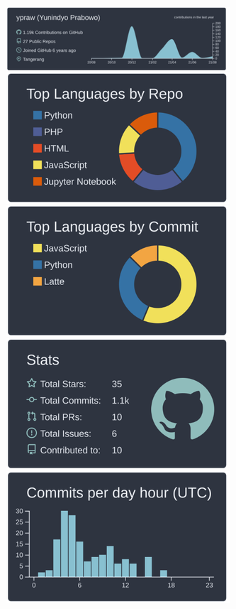

[![](https://raw.githubusercontent.com/ypraw/ypraw/main/profile-summary-card-output/nord_dark/0-profile-details.svg)](https://github.com/vn7n24fzkq/github-profile-summary-cards) [![](https://raw.githubusercontent.com/ypraw/ypraw/main/profile-summary-card-output/nord_dark/1-repos-per-language.svg)](https://github.com/vn7n24fzkq/github-profile-summary-cards) [![](https://raw.githubusercontent.com/ypraw/ypraw/main/profile-summary-card-output/nord_dark/2-most-commit-language.svg)](https://github.com/vn7n24fzkq/github-profile-summary-cards) [![](https://raw.githubusercontent.com/ypraw/ypraw/main/profile-summary-card-output/nord_dark/3-stats.svg)](https://github.com/vn7n24fzkq/github-profile-summary-cards)[![](https://raw.githubusercontent.com/ypraw/ypraw/main/profile-summary-card-output/nord_dark/4-productive-time.svg)](https://github.com/vn7n24fzkq/github-profile-summary-cards)
